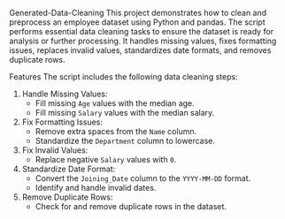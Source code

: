 Generated-Data-Cleaning
This project demonstrates how to clean and preprocess an employee dataset using Python and pandas. The script performs essential data cleaning tasks to ensure the dataset is ready for analysis or further processing. It handles missing values, fixes formatting issues, replaces invalid values, standardizes date formats, and removes duplicate rows.

Features
The script includes the following data cleaning steps:
1. Handle Missing Values:
   - Fill missing `Age` values with the median age.
   - Fill missing `Salary` values with the median salary.
2. Fix Formatting Issues:
   - Remove extra spaces from the `Name` column.
   - Standardize the `Department` column to lowercase.
3. Fix Invalid Values:
   - Replace negative `Salary` values with `0`.
4. Standardize Date Format:
   - Convert the `Joining_Date` column to the `YYYY-MM-DD` format.
   - Identify and handle invalid dates.
5. Remove Duplicate Rows:
   - Check for and remove duplicate rows in the dataset.
